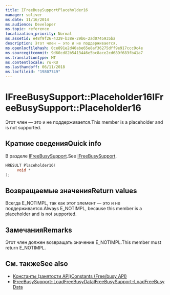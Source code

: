 ```yaml
---
title: IFreeBusySupportPlaceholder16
manager: soliver
ms.date: 11/16/2014
ms.audience: Developer
ms.topic: reference
localization_priority: Normal
ms.assetid: e48f9f26-4329-b38e-29b6-2ad0745935ba
description: Этот член — это и не поддерживается.
ms.openlocfilehash: 0ce891e2d40abe65e8af36275dff9e917ccc9c4e
ms.sourcegitcommit: 9d60cd82b5413446e5bc8ace2cd689f683fb41a7
ms.translationtype: MT
ms.contentlocale: ru-RU
ms.lasthandoff: 06/11/2018
ms.locfileid: "19807749"
---
```

# <a name="ifreebusysupportplaceholder16"></a><span data-ttu-id="f3fe7-103">IFreeBusySupport::Placeholder16</span><span class="sxs-lookup"><span data-stu-id="f3fe7-103">IFreeBusySupport::Placeholder16</span></span>

<span data-ttu-id="f3fe7-104">Этот член — это и не поддерживается.</span><span class="sxs-lookup"><span data-stu-id="f3fe7-104">This member is a placeholder and is not supported.</span></span>
  
## <a name="quick-info"></a><span data-ttu-id="f3fe7-105">Краткие сведения</span><span class="sxs-lookup"><span data-stu-id="f3fe7-105">Quick info</span></span>

<span data-ttu-id="f3fe7-106">В разделе [IFreeBusySupport](ifreebusysupport.md).</span><span class="sxs-lookup"><span data-stu-id="f3fe7-106">See [IFreeBusySupport](ifreebusysupport.md).</span></span>
  
```cpp
HRESULT Placeholder16( 
     void * 
);
```

## <a name="return-values"></a><span data-ttu-id="f3fe7-107">Возвращаемые значения</span><span class="sxs-lookup"><span data-stu-id="f3fe7-107">Return values</span></span>

<span data-ttu-id="f3fe7-108">Всегда E_NOTIMPL, так как этот элемент — это и не поддерживается.</span><span class="sxs-lookup"><span data-stu-id="f3fe7-108">Always E_NOTIMPL, because this member is a placeholder and is not supported.</span></span>
  
## <a name="remarks"></a><span data-ttu-id="f3fe7-109">Замечания</span><span class="sxs-lookup"><span data-stu-id="f3fe7-109">Remarks</span></span>

<span data-ttu-id="f3fe7-110">Этот член должен возвращать значение E_NOTIMPL.</span><span class="sxs-lookup"><span data-stu-id="f3fe7-110">This member must return E_NOTIMPL.</span></span>
  
## <a name="see-also"></a><span data-ttu-id="f3fe7-111">См. также</span><span class="sxs-lookup"><span data-stu-id="f3fe7-111">See also</span></span>

- [<span data-ttu-id="f3fe7-112">Константы (занятости API)</span><span class="sxs-lookup"><span data-stu-id="f3fe7-112">Constants (Free/busy API)</span></span>](constants-free-busy-api.md)
- [<span data-ttu-id="f3fe7-113">IFreeBusySupport::LoadFreeBusyData</span><span class="sxs-lookup"><span data-stu-id="f3fe7-113">IFreeBusySupport::LoadFreeBusyData</span></span>](ifreebusysupport-loadfreebusydata.md)

